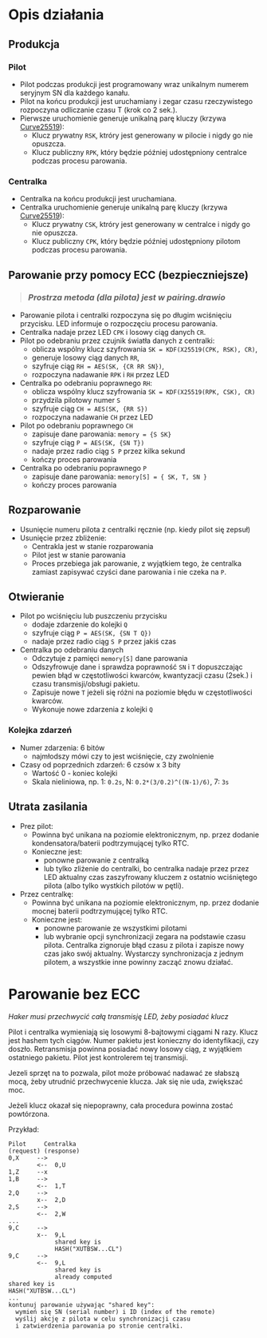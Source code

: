 # Opis działania

## Produkcja

### Pilot
* Pilot podczas produkcji jest programowany wraz unikalnym numerem seryjnym SN dla każdego kanału.
* Pilot na końcu produkcji jest uruchamiany i zegar czasu rzeczywistego rozpoczyna odliczanie czasu T (krok co 2 sek.).
* Pierwsze uruchomienie generuje unikalną parę kluczy (krzywa [Curve25519](https://en.wikipedia.org/wiki/Curve25519)):
  * Klucz prywatny `RSK`, ktróry jest generowany w pilocie i nigdy go nie opuszcza.
  * Klucz publiczny `RPK`, który będzie później udostępniony centralce podczas procesu parowania.
  
### Centralka
* Centralka na końcu produkcji jest uruchamiana.
* Centralka uruchomienie generuje unikalną parę kluczy (krzywa [Curve25519](https://en.wikipedia.org/wiki/Curve25519)):
  * Klucz prywatny `CSK`, ktróry jest generowany w centralce i nigdy go nie opuszcza.
  * Klucz publiczny `CPK`, który będzie później udostępniony pilotom podczas procesu parowania.

## Parowanie przy pomocy ECC (bezpieczniejsze)

> ### *Prostrza metoda (dla pilota) jest w pairing.drawio*

* Parowanie pilota i centralki rozpoczyna się po długim wciśnięciu przycisku. LED informuje o rozpoczęciu procesu parowania.
* Centralka nadaje przez LED `CPK` i losowy ciąg danych `CR`.
* Pilot po odebraniu przez czujnik światła danych z centralki:
  * oblicza wspólny klucz szyfrowania `SK = KDF(X25519(CPK, RSK), CR)`,
  * generuje losowy ciąg danych `RR`,
  * szyfruje ciąg `RH = AES(SK, {CR RR SN})`,
  * rozpoczyna nadawanie `RPK` i `RH` przez LED
* Centralka po odebraniu poprawnego `RH`:
  * oblicza wspólny klucz szyfrowania `SK = KDF(X25519(RPK, CSK), CR)`
  * przydzila pilotowy numer `S`
  * szyfruje ciąg `CH = AES(SK, {RR S})`
  * rozpoczyna nadawanie `CH` przez LED
* Pilot po odebraniu poprawnego `CH`
  * zapisuje dane parowania: `memory = {S SK}`
  * szyfruje ciąg `P = AES(SK, {SN T})`
  * nadaje przez radio ciąg `S P` przez kilka sekund
  * kończy proces parowania
* Centralka po odebraniu poprawnego `P`
  * zapisuje dane parowania: `memory[S] = { SK, T, SN }`
  * kończy proces parowania

## Rozparowanie
* Usunięcie numeru pilota z centralki ręcznie (np. kiedy pilot się zepsuł)
* Usunięcie przez zbliżenie:
  * Centrakla jest w stanie rozparowania
  * Pilot jest w stanie parowania
  * Proces przebiega jak parowanie, z wyjątkiem tego, że centralka zamiast zapisywać czyści dane parowania i nie czeka na `P`.

## Otwieranie
* Pilot po wciśnięciu lub puszczeniu przycisku
  * dodaje zdarzenie do kolejki `Q`
  * szyfruje ciąg `P = AES(SK, {SN T Q})`
  * nadaje przez radio ciąg `S P` przez jakiś czas
* Centralka po odebraniu danych
  * Odczytuje z pamięci `memory[S]` dane parowania
  * Odszyfrowuje dane i sprawdza poprawność `SN` i `T` dopuszczając pewien błąd w częstotliwości kwarców, kwantyzacji czasu (2sek.) i czasu transmisji/obsługi pakietu.
  * Zapisuje nowe `T` jeżeli się różni na poziomie błędu w częstotliwości kwarców.
  * Wykonuje nowe zdarzenia z kolejki `Q`

### Kolejka zdarzeń
* Numer zdarzenia: 6 bitów 
  * najmłodszy mówi czy to jest wciśnięcie, czy zwolnienie
* Czasy od poprzednich zdarzeń: 6 czsów x 3 bity
  * Wartość 0 - koniec kolejki
  * Skala nieliniowa, np. 1: `0.2s`, N: `0.2*(3/0.2)^((N-1)/6)`, 7: `3s`

## Utrata zasilania
* Prez pilot:
  * Powinna być unikana na poziomie elektronicznym, np. przez dodanie kondensatora/baterii podtrzymującej tylko RTC.
  * Konieczne jest:
    * ponowne parowanie z centralką
    * lub tylko zliżenie do centralki, bo centralka nadaje przez przez LED aktualny czas zaszyfrowany kluczem z ostatnio wciśniętego pilota
      (albo tylko wystkich pilotów w pętli).
* Przez centralkę:
  * Powinna być unikana na poziomie elektronicznym, np. przez dodanie mocnej baterii podtrzymującej tylko RTC.
  * Konieczne jest:
    * ponowne parowanie ze wszystkimi pilotami
    * lub wybranie opcji synchronizacji zegara na podstawie czasu pilota.
      Centralka zignoruje błąd czasu z pilota i zapisze nowy czas jako swój aktualny.
      Wystarczy synchronizacja z jednym pilotem, a wszystkie inne powinny zacząć znowu działać.

# Parowanie bez ECC

*Haker musi przechwycić całą transmisję LED, żeby posiadać klucz*

Pilot i centralka wymieniają się losowymi 8-bajtowymi ciągami N razy. Klucz jest hashem tych ciągów.
Numer pakietu jest konieczny do identyfikacji, czy doszło.
Retransmisja powinna posiadać nowy losowy ciąg, z wyjątkiem ostatniego pakietu.
Pilot jest kontrolerem tej transmisji.

Jezeli sprzęt na to pozwala, pilot może próbować nadawać ze słabszą mocą, żeby utrudnić przechwycenie klucza.
Jak się nie uda, zwiększać moc.

Jeżeli klucz okazał się niepoprawny, cała procedura powinna zostać powtórzona.

Przykład:
```
Pilot     Centralka
(request) (response)
0,X     -->
        <--  0,U
1,Z     --x
1,B     -->
        <--  1,T
2,Q     -->
        x--  2,D
2,S     -->
        <--  2,W
...
9,C     -->
        x--  9,L
             shared key is
             HASH("XUTBSW...CL")
9,C     -->
        <--  9,L
             shared key is
             already computed
shared key is
HASH("XUTBSW...CL")
...
kontunuj parowanie używając "shared key":
  wymień się SN (serial number) i ID (index of the remote)
  wyślij akcję z pilota w celu synchronizacji czasu
  i zatwierdzenia parowania po stronie centralki.
```
